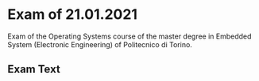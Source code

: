 # Exam of 21.01.2021
Exam of the Operating Systems course of the master degree in Embedded System (Electronic Engineering) of Politecnico di Torino.<br/>

## Exam Text

